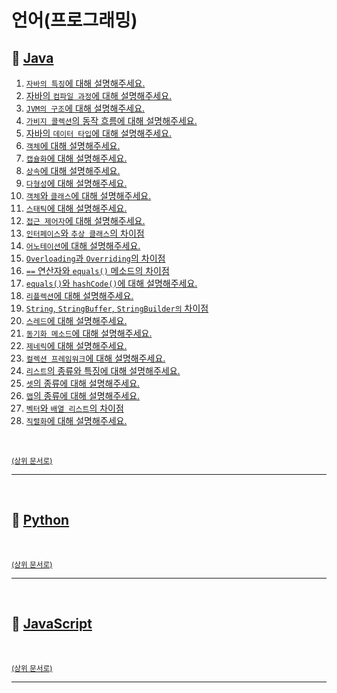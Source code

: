 # 언어(프로그래밍)

## :book: [Java](Java.md)
1. [`자바의 특징`에 대해 설명해주세요.](https://github.com/InSeong-So/IT-Note/blob/master/chapter04.0-%EC%96%B8%EC%96%B4/Java.md#book-%EC%9E%90%EB%B0%94%EC%9D%98-%ED%8A%B9%EC%A7%95%EC%97%90-%EB%8C%80%ED%95%B4-%EC%84%A4%EB%AA%85%ED%95%B4%EC%A3%BC%EC%84%B8%EC%9A%94)
2. [자바의 `컴파일 과정`에 대해 설명해주세요.](https://github.com/InSeong-So/IT-Note/blob/master/chapter04.0-%EC%96%B8%EC%96%B4/Java.md#book-%EC%9E%90%EB%B0%94%EC%9D%98-%EC%BB%B4%ED%8C%8C%EC%9D%BC-%EA%B3%BC%EC%A0%95%EC%97%90-%EB%8C%80%ED%95%B4-%EC%84%A4%EB%AA%85%ED%95%B4%EC%A3%BC%EC%84%B8%EC%9A%94)
3. [`JVM의 구조`에 대해 설명해주세요.](https://github.com/InSeong-So/IT-Note/blob/master/chapter04.0-%EC%96%B8%EC%96%B4/Java.md#book-jvm%EC%9D%98-%EA%B5%AC%EC%A1%B0%EC%97%90-%EB%8C%80%ED%95%B4-%EC%84%A4%EB%AA%85%ED%95%B4%EC%A3%BC%EC%84%B8%EC%9A%94)
4. [`가비지 콜렉션`의 동작 흐름에 대해 설명해주세요.](https://github.com/InSeong-So/IT-Note/blob/master/chapter04.0-%EC%96%B8%EC%96%B4/Java.md#book-%EA%B0%80%EB%B9%84%EC%A7%80-%EC%BD%9C%EB%A0%89%EC%85%98%EC%9D%98-%EB%8F%99%EC%9E%91-%ED%9D%90%EB%A6%84%EC%97%90-%EB%8C%80%ED%95%B4-%EC%84%A4%EB%AA%85%ED%95%B4%EC%A3%BC%EC%84%B8%EC%9A%94)
5. [자바의 `데이터 타입`에 대해 설명해주세요.](https://github.com/InSeong-So/IT-Note/blob/master/chapter04.0-%EC%96%B8%EC%96%B4/Java.md#book-%EA%B0%9D%EC%B2%B4%EC%97%90-%EB%8C%80%ED%95%B4-%EC%84%A4%EB%AA%85%ED%95%B4%EC%A3%BC%EC%84%B8%EC%9A%94)
6. [`객체`에 대해 설명해주세요.](https://github.com/InSeong-So/IT-Note/blob/master/chapter04.0-%EC%96%B8%EC%96%B4/Java.md#book-%EA%B0%9D%EC%B2%B4%EC%97%90-%EB%8C%80%ED%95%B4-%EC%84%A4%EB%AA%85%ED%95%B4%EC%A3%BC%EC%84%B8%EC%9A%94)
7. [`캡슐화`에 대해 설명해주세요.](https://github.com/InSeong-So/IT-Note/blob/master/chapter04.0-%EC%96%B8%EC%96%B4/Java.md#book-%EC%BA%A1%EC%8A%90%ED%99%94%EC%97%90-%EB%8C%80%ED%95%B4-%EC%84%A4%EB%AA%85%ED%95%B4%EC%A3%BC%EC%84%B8%EC%9A%94)
8. [`상속`에 대해 설명해주세요.](https://github.com/InSeong-So/IT-Note/blob/master/chapter04.0-%EC%96%B8%EC%96%B4/Java.md#book-%EC%83%81%EC%86%8D%EC%97%90-%EB%8C%80%ED%95%B4-%EC%84%A4%EB%AA%85%ED%95%B4%EC%A3%BC%EC%84%B8%EC%9A%94)
9. [`다형성`에 대해 설명해주세요.](https://github.com/InSeong-So/IT-Note/blob/master/chapter04.0-%EC%96%B8%EC%96%B4/Java.md#book-%EB%8B%A4%ED%98%95%EC%84%B1%EC%97%90-%EB%8C%80%ED%95%B4-%EC%84%A4%EB%AA%85%ED%95%B4%EC%A3%BC%EC%84%B8%EC%9A%94)
10. [`객체`와 `클래스`에 대해 설명해주세요.](https://github.com/InSeong-So/IT-Note/blob/master/chapter04.0-%EC%96%B8%EC%96%B4/Java.md#book-%EA%B0%9D%EC%B2%B4%EC%99%80-%ED%81%B4%EB%9E%98%EC%8A%A4%EC%97%90-%EB%8C%80%ED%95%B4-%EC%84%A4%EB%AA%85%ED%95%B4%EC%A3%BC%EC%84%B8%EC%9A%94)
11. [`스태틱`에 대해 설명해주세요.](https://github.com/InSeong-So/IT-Note/blob/master/chapter04.0-%EC%96%B8%EC%96%B4/Java.md#book-%EC%8A%A4%ED%83%9C%ED%8B%B1%EC%97%90-%EB%8C%80%ED%95%B4-%EC%84%A4%EB%AA%85%ED%95%B4%EC%A3%BC%EC%84%B8%EC%9A%94)
12. [`접근 제어자`에 대해 설명해주세요.](https://github.com/InSeong-So/IT-Note/blob/master/chapter04.0-%EC%96%B8%EC%96%B4/Java.md#book-%EC%A0%91%EA%B7%BC-%EC%A0%9C%EC%96%B4%EC%9E%90%EC%97%90-%EB%8C%80%ED%95%B4-%EC%84%A4%EB%AA%85%ED%95%B4%EC%A3%BC%EC%84%B8%EC%9A%94)
13. [`인터페이스`와 `추상 클래스`의 차이점](https://github.com/InSeong-So/IT-Note/blob/master/chapter04.0-%EC%96%B8%EC%96%B4/Java.md#book-%EC%9D%B8%ED%84%B0%ED%8E%98%EC%9D%B4%EC%8A%A4%EC%99%80-%EC%B6%94%EC%83%81-%ED%81%B4%EB%9E%98%EC%8A%A4%EC%9D%98-%EC%B0%A8%EC%9D%B4%EC%A0%90)
14. [`어노테이션`에 대해 설명해주세요.](https://github.com/InSeong-So/IT-Note/blob/master/chapter04.0-%EC%96%B8%EC%96%B4/Java.md#book-%EC%96%B4%EB%85%B8%ED%85%8C%EC%9D%B4%EC%85%98%EC%97%90-%EB%8C%80%ED%95%B4-%EC%84%A4%EB%AA%85%ED%95%B4%EC%A3%BC%EC%84%B8%EC%9A%94)
15. [`Overloading`과 `Overriding`의 차이점](https://github.com/InSeong-So/IT-Note/blob/master/chapter04.0-%EC%96%B8%EC%96%B4/Java.md#book-overloading%EA%B3%BC-overriding%EC%9D%98-%EC%B0%A8%EC%9D%B4%EC%A0%90)
16. [`==` 연산자와 `equals()` 메소드의 차이점](https://github.com/InSeong-So/IT-Note/blob/master/chapter04.0-%EC%96%B8%EC%96%B4/Java.md#book--%EC%97%B0%EC%82%B0%EC%9E%90%EC%99%80-equals-%EB%A9%94%EC%86%8C%EB%93%9C%EC%9D%98-%EC%B0%A8%EC%9D%B4%EC%A0%90)
17. [`equals()`와 `hashCode()`에 대해 설명해주세요.](https://github.com/InSeong-So/IT-Note/blob/master/chapter04.0-%EC%96%B8%EC%96%B4/Java.md#book-equals%EC%99%80-hashcode%EC%97%90-%EB%8C%80%ED%95%B4-%EC%84%A4%EB%AA%85%ED%95%B4%EC%A3%BC%EC%84%B8%EC%9A%94)
18. [`리플렉션`에 대해 설명해주세요.](https://github.com/InSeong-So/IT-Note/blob/master/chapter04.0-%EC%96%B8%EC%96%B4/Java.md#book-%EB%A6%AC%ED%94%8C%EB%A0%89%EC%85%98%EC%97%90-%EB%8C%80%ED%95%B4-%EC%84%A4%EB%AA%85%ED%95%B4%EC%A3%BC%EC%84%B8%EC%9A%94)
19. [`String`, `StringBuffer`, `StringBuilder의` 차이점](https://github.com/InSeong-So/IT-Note/blob/master/chapter04.0-%EC%96%B8%EC%96%B4/Java.md#book-string-stringbuffer-stringbuilder%EC%9D%98-%EC%B0%A8%EC%9D%B4%EC%A0%90)
20. [`스레드`에 대해 설명해주세요.](https://github.com/InSeong-So/IT-Note/blob/master/chapter04.0-%EC%96%B8%EC%96%B4/Java.md#book-%EC%8A%A4%EB%A0%88%EB%93%9C%EC%97%90-%EB%8C%80%ED%95%B4-%EC%84%A4%EB%AA%85%ED%95%B4%EC%A3%BC%EC%84%B8%EC%9A%94)
21. [`동기화 메소드`에 대해 설명해주세요.](https://github.com/InSeong-So/IT-Note/blob/master/chapter04.0-%EC%96%B8%EC%96%B4/Java.md#book-%EB%8F%99%EA%B8%B0%ED%99%94-%EB%A9%94%EC%86%8C%EB%93%9C%EC%97%90-%EB%8C%80%ED%95%B4-%EC%84%A4%EB%AA%85%ED%95%B4%EC%A3%BC%EC%84%B8%EC%9A%94)
22. [`제네릭`에 대해 설명해주세요.](https://github.com/InSeong-So/IT-Note/blob/master/chapter04.0-%EC%96%B8%EC%96%B4/Java.md#book-%EC%A0%9C%EB%84%A4%EB%A6%AD%EC%97%90-%EB%8C%80%ED%95%B4-%EC%84%A4%EB%AA%85%ED%95%B4%EC%A3%BC%EC%84%B8%EC%9A%94)
23. [`컬렉션 프레임워크`에 대해 설명해주세요.](https://github.com/InSeong-So/IT-Note/blob/master/chapter04.0-%EC%96%B8%EC%96%B4/Java.md#book-%EC%BB%AC%EB%A0%89%EC%85%98-%ED%94%84%EB%A0%88%EC%9E%84%EC%9B%8C%ED%81%AC%EC%97%90-%EB%8C%80%ED%95%B4-%EC%84%A4%EB%AA%85%ED%95%B4%EC%A3%BC%EC%84%B8%EC%9A%94)
24. [`리스트`의 종류와 특징에 대해 설명해주세요.](https://github.com/InSeong-So/IT-Note/blob/master/chapter04.0-%EC%96%B8%EC%96%B4/Java.md#book-%EB%A6%AC%EC%8A%A4%ED%8A%B8%EC%9D%98-%EC%A2%85%EB%A5%98%EC%99%80-%ED%8A%B9%EC%A7%95%EC%97%90-%EB%8C%80%ED%95%B4-%EC%84%A4%EB%AA%85%ED%95%B4%EC%A3%BC%EC%84%B8%EC%9A%94)
25. [`셋`의 종류에 대해 설명해주세요.](https://github.com/InSeong-So/IT-Note/blob/master/chapter04.0-%EC%96%B8%EC%96%B4/Java.md#book-%EC%85%8B%EC%9D%98-%EC%A2%85%EB%A5%98%EC%97%90-%EB%8C%80%ED%95%B4-%EC%84%A4%EB%AA%85%ED%95%B4%EC%A3%BC%EC%84%B8%EC%9A%94)
26. [`맵`의 종류에 대해 설명해주세요.](https://github.com/InSeong-So/IT-Note/blob/master/chapter04.0-%EC%96%B8%EC%96%B4/Java.md#book-%EB%A7%B5%EC%9D%98-%EC%A2%85%EB%A5%98%EC%97%90-%EB%8C%80%ED%95%B4-%EC%84%A4%EB%AA%85%ED%95%B4%EC%A3%BC%EC%84%B8%EC%9A%94)
27. [`벡터`와 `배열 리스트`의 차이점](https://github.com/InSeong-So/IT-Note/blob/master/chapter04.0-%EC%96%B8%EC%96%B4/Java.md#book-%EB%B2%A1%ED%84%B0%EC%99%80-%EB%B0%B0%EC%97%B4-%EB%A6%AC%EC%8A%A4%ED%8A%B8%EC%9D%98-%EC%B0%A8%EC%9D%B4%EC%A0%90)
28. [`직렬화`에 대해 설명해주세요.](https://github.com/InSeong-So/IT-Note/blob/master/chapter04.0-%EC%96%B8%EC%96%B4/Java.md#book-%EC%A7%81%EB%A0%AC%ED%99%94%EC%97%90-%EB%8C%80%ED%95%B4-%EC%84%A4%EB%AA%85%ED%95%B4%EC%A3%BC%EC%84%B8%EC%9A%94)

<br>

<sup>[(상위 문서로)](https://github.com/InSeong-So/IT-Note)</sup>

<hr>
<br>

## :book: [Python](Python.md)

<br>

<sup>[(상위 문서로)](https://github.com/InSeong-So/IT-Note)</sup>

<hr>
<br>

## :book: [JavaScript](JavaScript.md)

<br>

<sup>[(상위 문서로)](https://github.com/InSeong-So/IT-Note)</sup>

<hr>
<br>